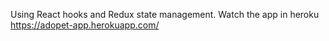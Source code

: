 Using React hooks and Redux state management.
Watch the app in heroku
https://adopet-app.herokuapp.com/
